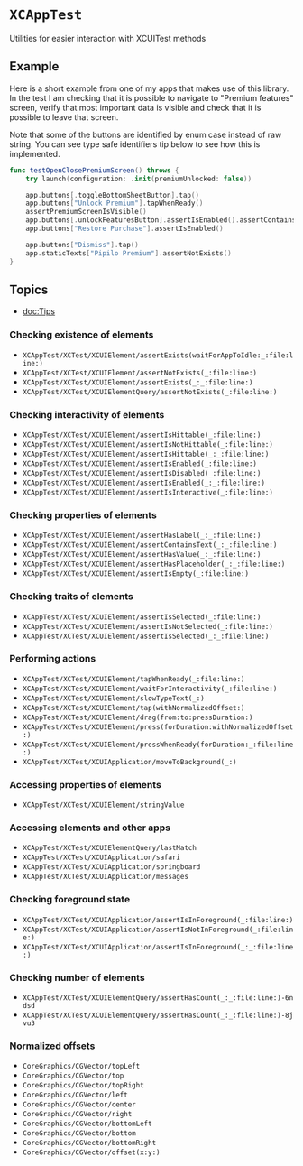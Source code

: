 # ``XCAppTest``

Utilities for easier interaction with XCUITest methods

## Example

Here is a short example from one of my apps that makes use of this library. In the test I am checking that it is possible to navigate to "Premium features" screen, verify that most important data is visible and check that it is possible to leave that screen.

Note that some of the buttons are identified by enum case instead of raw string. You can see type safe identifiers tip below to see how this is implemented.

```swift
func testOpenClosePremiumScreen() throws {
    try launch(configuration: .init(premiumUnlocked: false))

    app.buttons[.toggleBottomSheetButton].tap()
    app.buttons["Unlock Premium"].tapWhenReady()
    assertPremiumScreenIsVisible()
    app.buttons[.unlockFeaturesButton].assertIsEnabled().assertContainsText("Lifetime access")
    app.buttons["Restore Purchase"].assertIsEnabled()

    app.buttons["Dismiss"].tap()
    app.staticTexts["Pipilo Premium"].assertNotExists()
}
```

## Topics

- <doc:Tips>

### Checking existence of elements

- ``XCAppTest/XCTest/XCUIElement/assertExists(waitForAppToIdle:_:file:line:)``
- ``XCAppTest/XCTest/XCUIElement/assertNotExists(_:file:line:)``
- ``XCAppTest/XCTest/XCUIElement/assertExists(_:_:file:line:)``
- ``XCAppTest/XCTest/XCUIElementQuery/assertNotExists(_:file:line:)``

### Checking interactivity of elements

- ``XCAppTest/XCTest/XCUIElement/assertIsHittable(_:file:line:)``
- ``XCAppTest/XCTest/XCUIElement/assertIsNotHittable(_:file:line:)``
- ``XCAppTest/XCTest/XCUIElement/assertIsHittable(_:_:file:line:)``
- ``XCAppTest/XCTest/XCUIElement/assertIsEnabled(_:file:line:)``
- ``XCAppTest/XCTest/XCUIElement/assertIsDisabled(_:file:line:)``
- ``XCAppTest/XCTest/XCUIElement/assertIsEnabled(_:_:file:line:)``
- ``XCAppTest/XCTest/XCUIElement/assertIsInteractive(_:file:line:)``

### Checking properties of elements

- ``XCAppTest/XCTest/XCUIElement/assertHasLabel(_:_:file:line:)``
- ``XCAppTest/XCTest/XCUIElement/assertContainsText(_:_:file:line:)``
- ``XCAppTest/XCTest/XCUIElement/assertHasValue(_:_:file:line:)``
- ``XCAppTest/XCTest/XCUIElement/assertHasPlaceholder(_:_:file:line:)``
- ``XCAppTest/XCTest/XCUIElement/assertIsEmpty(_:file:line:)``

### Checking traits of elements

- ``XCAppTest/XCTest/XCUIElement/assertIsSelected(_:file:line:)``
- ``XCAppTest/XCTest/XCUIElement/assertIsNotSelected(_:file:line:)``
- ``XCAppTest/XCTest/XCUIElement/assertIsSelected(_:_:file:line:)``

### Performing actions

- ``XCAppTest/XCTest/XCUIElement/tapWhenReady(_:file:line:)``
- ``XCAppTest/XCTest/XCUIElement/waitForInteractivity(_:file:line:)``
- ``XCAppTest/XCTest/XCUIElement/slowTypeText(_:)``
- ``XCAppTest/XCTest/XCUIElement/tap(withNormalizedOffset:)``
- ``XCAppTest/XCTest/XCUIElement/drag(from:to:pressDuration:)``
- ``XCAppTest/XCTest/XCUIElement/press(forDuration:withNormalizedOffset:)``
- ``XCAppTest/XCTest/XCUIElement/pressWhenReady(forDuration:_:file:line:)``
- ``XCAppTest/XCTest/XCUIApplication/moveToBackground(_:)``

### Accessing properties of elements

- ``XCAppTest/XCTest/XCUIElement/stringValue``

### Accessing elements and other apps

- ``XCAppTest/XCTest/XCUIElementQuery/lastMatch``
- ``XCAppTest/XCTest/XCUIApplication/safari``
- ``XCAppTest/XCTest/XCUIApplication/springboard``
- ``XCAppTest/XCTest/XCUIApplication/messages``

### Checking foreground state

- ``XCAppTest/XCTest/XCUIApplication/assertIsInForeground(_:file:line:)``
- ``XCAppTest/XCTest/XCUIApplication/assertIsNotInForeground(_:file:line:)``
- ``XCAppTest/XCTest/XCUIApplication/assertIsInForeground(_:_:file:line:)``

### Checking number of elements

- ``XCAppTest/XCTest/XCUIElementQuery/assertHasCount(_:_:file:line:)-6ndsd``
- ``XCAppTest/XCTest/XCUIElementQuery/assertHasCount(_:_:file:line:)-8jvu3``

### Normalized offsets

- ``CoreGraphics/CGVector/topLeft``
- ``CoreGraphics/CGVector/top``
- ``CoreGraphics/CGVector/topRight``
- ``CoreGraphics/CGVector/left``
- ``CoreGraphics/CGVector/center``
- ``CoreGraphics/CGVector/right``
- ``CoreGraphics/CGVector/bottomLeft``
- ``CoreGraphics/CGVector/bottom``
- ``CoreGraphics/CGVector/bottomRight``
- ``CoreGraphics/CGVector/offset(x:y:)``
